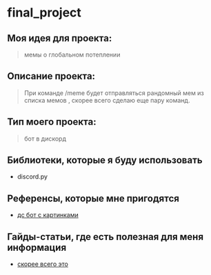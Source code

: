 # final_project

## Моя идея для проекта:
> мемы о глобальном потеплении
> 
## Описание проекта:
> При команде /meme будет отправляться рандомный мем из списка мемов , скорее всего сделаю еще пару команд.

## Тип моего проекта:
> бот в дискорд

## Библиотеки, которые я буду использовать
- discord.py

## Референсы, которые мне пригодятся
- [ дс бот с картинками](https://github.com/KoteykaMeaw/like-uh-ds-bot-with-pics)

## Гайды-статьи, где есть полезная для меня информация
- [скорее всего это](https://habr.com/ru/articles/676390/)
